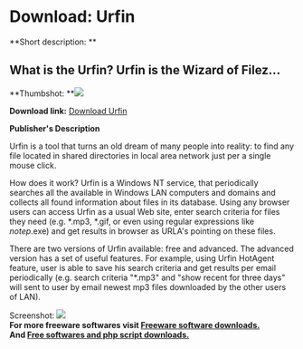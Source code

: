 # Download: Urfin

**Short description: **

## What is the Urfin? Urfin is the Wizard of Filez...

  
**Thumbshot: **![](http://www.freewarefiles.com/screenshot/urfin_md.gif)   
  
**Download link:** [Download Urfin](http://freesoftwares.boysofts.com/Urfin_program_1821.html)  
  

**Publisher's Description**  
  

Urfin is a tool that turns an old dream of many people into reality: to find
any file located in shared directories in local area network just per a single
mouse click.

How does it work? Urfin is a Windows NT service, that periodically searches
all the available in Windows LAN computers and domains and collects all found
information about files in its database. Using any browser users can access
Urfin as a usual Web site, enter search criteria for files they need (e.g.
*.mp3, *.gif, or even using regular expressions like *notep*.exe) and get
results in browser as URLA's pointing on these files.

There are two versions of Urfin available: free and advanced. The advanced
version has a set of useful features. For example, using Urfin HotAgent
feature, user is able to save his search criteria and get results per email
periodically (e.g. search criteria "*.mp3" and "show recent for three days"
will sent to user by email newest mp3 files downloaded by the other users of
LAN).

  
  
Screenshot: ![](http://www.freewarefiles.com/screenshot/urfin.gif)  
**For more freeware softwares visit [Freeware software downloads.](http://freesoftwares.boysofts.com/)**   
**And [Free softwares and php script downloads.](http://www.boysofts.com/)**

